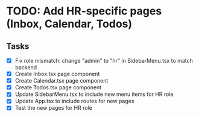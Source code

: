 # TODO: Add HR-specific pages (Inbox, Calendar, Todos)

## Tasks
- [x] Fix role mismatch: change "admin" to "hr" in SidebarMenu.tsx to match backend
- [x] Create Inbox.tsx page component
- [x] Create Calendar.tsx page component
- [x] Create Todos.tsx page component
- [x] Update SidebarMenu.tsx to include new menu items for HR role
- [x] Update App.tsx to include routes for new pages
- [x] Test the new pages for HR role
